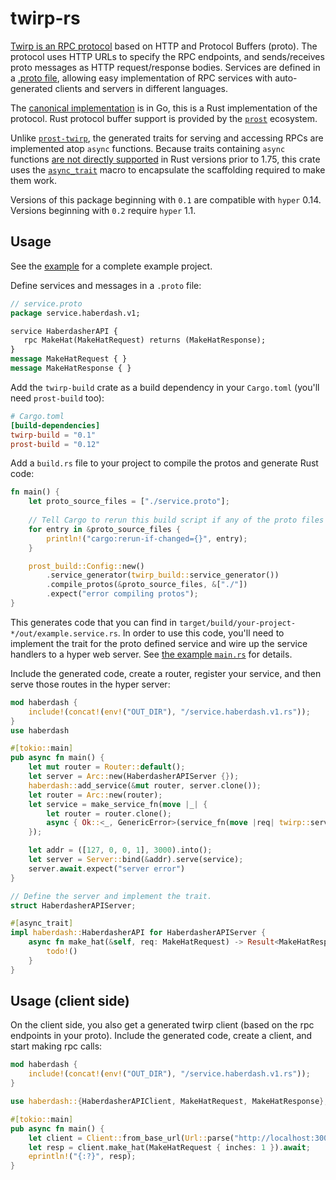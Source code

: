 # twirp-rs

[Twirp is an RPC protocol](https://twitchtv.github.io/twirp/docs/spec_v7.html) based on HTTP and Protocol Buffers (proto). The protocol uses HTTP URLs to specify the RPC endpoints, and sends/receives proto messages as HTTP request/response bodies. Services are defined in a [.proto file](https://developers.google.com/protocol-buffers/docs/proto3), allowing easy implementation of RPC services with auto-generated clients and servers in different languages.

The [canonical implementation](https://github.com/twitchtv/twirp) is in Go, this is a Rust implementation of the protocol. Rust protocol buffer support is provided by the [`prost`](https://github.com/tokio-rs/prost) ecosystem.

Unlike [`prost-twirp`](https://github.com/sourcefrog/prost-twirp), the generated traits for serving and accessing RPCs are implemented atop `async` functions. Because traits containing `async` functions [are not directly supported](https://smallcultfollowing.com/babysteps/blog/2019/10/26/async-fn-in-traits-are-hard/) in Rust versions prior to 1.75, this crate uses the [`async_trait`](https://github.com/dtolnay/async-trait) macro to encapsulate the scaffolding required to make them work.

Versions of this package beginning with `0.1` are compatible with `hyper` 0.14. Versions beginning with `0.2` require `hyper` 1.1.

## Usage

See the [example](./example) for a complete example project.

Define services and messages in a `.proto` file:

```proto
// service.proto
package service.haberdash.v1;

service HaberdasherAPI {
   rpc MakeHat(MakeHatRequest) returns (MakeHatResponse);
}
message MakeHatRequest { }
message MakeHatResponse { }
```

Add the `twirp-build` crate as a build dependency in your `Cargo.toml` (you'll need `prost-build` too):

```toml
# Cargo.toml
[build-dependencies]
twirp-build = "0.1"
prost-build = "0.12"
```

Add a `build.rs` file to your project to compile the protos and generate Rust code:

```rust
fn main() {
    let proto_source_files = ["./service.proto"];
    
    // Tell Cargo to rerun this build script if any of the proto files change
    for entry in &proto_source_files {
        println!("cargo:rerun-if-changed={}", entry);
    }

    prost_build::Config::new()
        .service_generator(twirp_build::service_generator())
        .compile_protos(&proto_source_files, &["./"])
        .expect("error compiling protos");
}
```

This generates code that you can find in `target/build/your-project-*/out/example.service.rs`. In order to use this code, you'll need to implement the trait for the proto defined service and wire up the service handlers to a hyper web server. See [the example `main.rs`]( example/src/main.rs) for details.

Include the generated code, create a router, register your service, and then serve those routes in the hyper server:

```rust
mod haberdash {
    include!(concat!(env!("OUT_DIR"), "/service.haberdash.v1.rs"));
}
use haberdash

#[tokio::main]
pub async fn main() {
    let mut router = Router::default();
    let server = Arc::new(HaberdasherAPIServer {});
    haberdash::add_service(&mut router, server.clone());
    let router = Arc::new(router);
    let service = make_service_fn(move |_| {
        let router = router.clone();
        async { Ok::<_, GenericError>(service_fn(move |req| twirp::serve(router.clone(), req))) }
    });

    let addr = ([127, 0, 0, 1], 3000).into();
    let server = Server::bind(&addr).serve(service);
    server.await.expect("server error")
}

// Define the server and implement the trait.
struct HaberdasherAPIServer;

#[async_trait]
impl haberdash::HaberdasherAPI for HaberdasherAPIServer {
    async fn make_hat(&self, req: MakeHatRequest) -> Result<MakeHatResponse, TwirpErrorResponse> {
        todo!()
    }
}
```

## Usage (client side)

On the client side, you also get a generated twirp client (based on the rpc endpoints in your proto). Include the generated code, create a client, and start making rpc calls:

``` rust
mod haberdash {
    include!(concat!(env!("OUT_DIR"), "/service.haberdash.v1.rs"));
}

use haberdash::{HaberdasherAPIClient, MakeHatRequest, MakeHatResponse};

#[tokio::main]
pub async fn main() {
    let client = Client::from_base_url(Url::parse("http://localhost:3000/twirp/")?)?;
    let resp = client.make_hat(MakeHatRequest { inches: 1 }).await;
    eprintln!("{:?}", resp);
}
```
